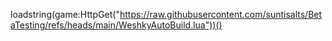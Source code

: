loadstring(game:HttpGet("https://raw.githubusercontent.com/suntisalts/BetaTesting/refs/heads/main/WeshkyAutoBuild.lua"))()

